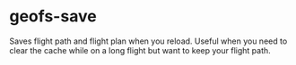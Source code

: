 # geofs-save

Saves flight path and flight plan when you reload. Useful when you need to clear the cache while on a long flight but want to keep your flight path.
